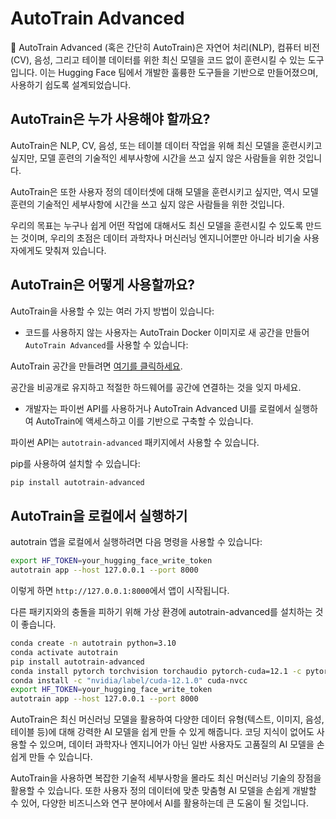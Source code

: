 # AutoTrain Advanced

🤗 AutoTrain Advanced (혹은 간단히 AutoTrain)은 자연어 처리(NLP), 컴퓨터 비전(CV), 음성, 그리고 테이블 데이터를 위한 최신 모델을 코드 없이 훈련시킬 수 있는 도구입니다. 이는 Hugging Face 팀에서 개발한 훌륭한 도구들을 기반으로 만들어졌으며, 사용하기 쉽도록 설계되었습니다.

## AutoTrain은 누가 사용해야 할까요?

AutoTrain은 NLP, CV, 음성, 또는 테이블 데이터 작업을 위해 최신 모델을 훈련시키고 싶지만, 모델 훈련의 기술적인 세부사항에 시간을 쓰고 싶지 않은 사람들을 위한 것입니다.

AutoTrain은 또한 사용자 정의 데이터셋에 대해 모델을 훈련시키고 싶지만, 역시 모델 훈련의 기술적인 세부사항에 시간을 쓰고 싶지 않은 사람들을 위한 것입니다.

우리의 목표는 누구나 쉽게 어떤 작업에 대해서도 최신 모델을 훈련시킬 수 있도록 만드는 것이며, 우리의 초점은 데이터 과학자나 머신러닝 엔지니어뿐만 아니라 비기술 사용자에게도 맞춰져 있습니다.

## AutoTrain은 어떻게 사용할까요?

AutoTrain을 사용할 수 있는 여러 가지 방법이 있습니다:

- 코드를 사용하지 않는 사용자는 AutoTrain Docker 이미지로 새 공간을 만들어 `AutoTrain Advanced`를 사용할 수 있습니다:

AutoTrain 공간을 만들려면 [여기를 클릭하세요](https://huggingface.co/login?next=/spaces/autotrain-projects/autotrain-advanced?duplicate=true).

공간을 비공개로 유지하고 적절한 하드웨어를 공간에 연결하는 것을 잊지 마세요.

- 개발자는 파이썬 API를 사용하거나 AutoTrain Advanced UI를 로컬에서 실행하여 AutoTrain에 액세스하고 이를 기반으로 구축할 수 있습니다.

파이썬 API는 `autotrain-advanced` 패키지에서 사용할 수 있습니다.

pip를 사용하여 설치할 수 있습니다:

```bash
pip install autotrain-advanced
```

## AutoTrain을 로컬에서 실행하기

autotrain 앱을 로컬에서 실행하려면 다음 명령을 사용할 수 있습니다:

```bash
export HF_TOKEN=your_hugging_face_write_token
autotrain app --host 127.0.0.1 --port 8000
```

이렇게 하면 `http://127.0.0.1:8000`에서 앱이 시작됩니다.

다른 패키지와의 충돌을 피하기 위해 가상 환경에 autotrain-advanced를 설치하는 것이 좋습니다.

```bash
conda create -n autotrain python=3.10
conda activate autotrain
pip install autotrain-advanced
conda install pytorch torchvision torchaudio pytorch-cuda=12.1 -c pytorch -c nvidia
conda install -c "nvidia/label/cuda-12.1.0" cuda-nvcc
export HF_TOKEN=your_hugging_face_write_token
autotrain app --host 127.0.0.1 --port 8000
```

AutoTrain은 최신 머신러닝 모델을 활용하여 다양한 데이터 유형(텍스트, 이미지, 음성, 테이블 등)에 대해 강력한 AI 모델을 쉽게 만들 수 있게 해줍니다. 코딩 지식이 없어도 사용할 수 있으며, 데이터 과학자나 엔지니어가 아닌 일반 사용자도 고품질의 AI 모델을 손쉽게 만들 수 있습니다.

AutoTrain을 사용하면 복잡한 기술적 세부사항을 몰라도 최신 머신러닝 기술의 장점을 활용할 수 있습니다. 또한 사용자 정의 데이터에 맞춘 맞춤형 AI 모델을 손쉽게 개발할 수 있어, 다양한 비즈니스와 연구 분야에서 AI를 활용하는데 큰 도움이 될 것입니다.
